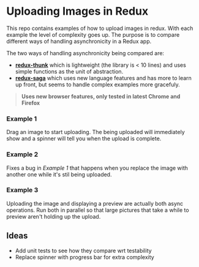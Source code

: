 # Uploading Images in Redux

This repo contains examples of how to upload images in redux. With each example
the level of complexity goes up. The purpose is to compare different ways of
handling asynchronicity in a Redux app.

The two ways of handling asynchronicity being compared are:

* [**redux-thunk**](https://github.com/gaearon/redux-thunk) which is lightweight
  (the library is < 10 lines) and uses simple functions as the unit of
  abstraction.
* [**redux-saga**](http://yelouafi.github.io/redux-saga/) which uses new
  language features and has more to learn up front, but seems to handle complex
  examples more gracefuly.

> **Uses new browser features, only tested in latest Chrome and Firefox**

### Example 1

Drag an image to start uploading. The being uploaded will immediately show and
a spinner will tell you when the upload is complete.

### Example 2

Fixes a bug in *Example 1* that happens when you replace the image with
another one while it's stil being uploaded.

### Example 3

Uploading the image and displaying a preview are actually both async
operations. Run both in parallel so that large pictures that take a while to
preview aren't holding up the upload.  

## Ideas

* Add unit tests to see how they compare wrt testability
* Replace spinner with progress bar for extra complexity
